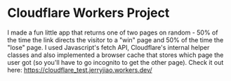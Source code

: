 # Cloudflare Workers Project
I made a fun little app that returns one of two pages on random - 50% of the time the link directs the visitor to a "win" page and 50% of the time the "lose" page. I used Javascript's fetch API, Cloudflare's internal helper classes and also implemented a browser cache that stores which page the user got (so you'll have to go incognito to get the other page). Check it out here: https://cloudflare_test.jerryjiao.workers.dev/
